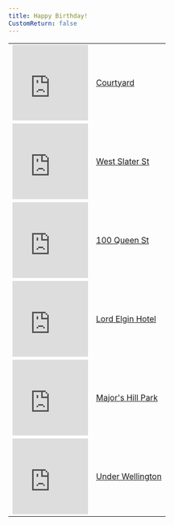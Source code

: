 ```yaml
---
title: Happy Birthday!
CustomReturn: false
---
```


<style type="text/css">
 table.center {
    margin-left: auto;
    margin-right: auto;
}
</style>

<div style="text-align:center">
 <!-- tables, don't @ me -->
 <table class="center" id="Locations">
  
 <!-- Location 1 -->
 <tr>
   <td>
     <iframe src="https://www.google.com/maps/embed?pb=!1m18!1m12!1m3!1d700.163800528273!2d-75.70044787073107!3d45.41629209869377!2m3!1f0!2f0!3f0!3m2!1i1024!2i768!4f13.1!3m3!1m2!1s0x4cce04533ab0e2a1%3A0x6232e403b95327e1!2sHudson+Park!5e0!3m2!1sen!2sca!4v1535945770886" width="150" height="150" frameborder="0" style="border:0" allowfullscreen></iframe>
   </td>
  <td><a href="p1.html">Courtyard</a></td>
 </tr>
 <tr>
  <td colspan="2" style="display: none;" id="p1done">
  </td>
 </tr>
  
 <!-- Location 2 -->
 <tr>
   <td>
     <iframe src="https://www.google.com/maps/embed?pb=!1m18!1m12!1m3!1d2355.113567163806!2d-75.71041348972295!3d45.41502971732082!2m3!1f0!2f0!3f0!3m2!1i1024!2i768!4f13.1!3m3!1m2!1s0x0%3A0x0!2zNDXCsDI0JzU0LjEiTiA3NcKwNDInMzIuNCJX!5e0!3m2!1sen!2sca!4v1535958471165" width="150" height="150" frameborder="0" style="border:0" allowfullscreen></iframe>
   </td>
  <td><a href="p2.html">West Slater St</a></td>
 </tr>
 <tr>
  <td colspan="2" style="display: none;" id="p2done">
  </td>
 </tr>
  
 <!-- Location 3 -->
 <tr>
   <td>
     <iframe src="https://www.google.com/maps/embed?pb=!1m18!1m12!1m3!1d700.0799086026825!2d-75.69821317077718!3d45.42183699869379!2m3!1f0!2f0!3f0!3m2!1i1024!2i768!4f13.1!3m3!1m2!1s0x0%3A0x0!2zNDXCsDI1JzE4LjYiTiA3NcKwNDEnNTEuNiJX!5e0!3m2!1sen!2sca!4v1535960761311" width="150" height="150" frameborder="0" style="border:0" allowfullscreen></iframe>
   </td>
   <td><a href="p3.html">100 Queen St</a></td>
 </tr>
 <tr>
  <td colspan="2" style="display: none;" id="p3done">
  </td>
 </tr>
 
 <!-- Location 4 -->
 <tr>
   <td>
     <iframe src="https://www.google.com/maps/embed?pb=!1m18!1m12!1m3!1d1400.2014100661684!2d-75.69486736082969!3d45.42138061564148!2m3!1f0!2f0!3f0!3m2!1i1024!2i768!4f13.1!3m3!1m2!1s0x4cce05aa7df41401%3A0x68e9ea08d2d22227!2sLord+Elgin+Hotel!5e0!3m2!1sen!2sca!4v1535961142934" width="150" height="150" frameborder="0" style="border:0" allowfullscreen></iframe>
   </td>
   <td><a href="p4.html">Lord Elgin Hotel</a></td>
 </tr>
 <tr>
  <td colspan="2" style="display: none;" id="p4done">
  </td>
 </tr>
 
 <!-- Location 5 -->
 <tr>
   <td>
   <iframe src="https://www.google.com/maps/embed?pb=!1m18!1m12!1m3!1d1400.0453489382712!2d-75.69858669943144!3d45.42767299815274!2m3!1f0!2f0!3f0!3m2!1i1024!2i768!4f13.1!3m3!1m2!1s0x0%3A0x0!2zNDXCsDI1JzM5LjYiTiA3NcKwNDEnNTIuNiJX!5e0!3m2!1sen!2sca!4v1536025410533" width="150" height="150" frameborder="0" style="border:0" allowfullscreen></iframe>
   </td>
  <td><a href="p5.html">Major's Hill Park</a></td>
 </tr>
 <tr>
  <td colspan="2" style="display: none;" id="p5done">
  </td>
 </tr>
 
  <!-- Location 6 -->
 <tr style="border-bottom: thin solid">
   <td>
    <iframe src="https://www.google.com/maps/embed?pb=!1m18!1m12!1m3!1d2800.52312977945!2d-75.71141150850185!3d45.4189549921601!2m3!1f0!2f0!3f0!3m2!1i1024!2i768!4f13.1!3m3!1m2!1s0x0%3A0x0!2zNDXCsDI1JzA4LjIiTiA3NcKwNDInMzYuMyJX!5e0!3m2!1sen!2sca!4v1536028700475" width="150" height="150" frameborder="0" style="border:0" allowfullscreen></iframe>
   </td>
  <td><a href="p6.html">Under Wellington</a></td>
 </tr>
 <tr>
  <td colspan="2" style="display: none;" id="p6done">
  </td>
 </tr>
  <tr>
    <td colspan="2" style="display: none;" id="alldone">
    </td>
   </tr>
  
 </table>
</div>

<style>
.mycenter {
    text-align:center;
}
</style>

<script src = "/7571101397556063/htools.js"></script>
<script>
  var completed = 0;
 
  function getCookie(cname) {
      var name = cname + "=";
      var ca = document.cookie.split(';');
      for(var i = 0; i < ca.length; i++) {
          var c = ca[i];
          while (c.charAt(0) == ' ') {
              c = c.substring(1);
          }
          if (c.indexOf(name) == 0) {
              return c.substring(name.length, c.length);
          }
      }
      return "";
  }
  
  function lazyHash(InString) {
      var hash = 5381;
      for(var i = 0; i < InString.length; i++)
      {
         hash = hash*33 + InString.charCodeAt(i);
      }
      return hash;
  }
  
  function CheckForFinished(Cookie, CheckValue, TableRow, EncodedMessage) {
     var loc_cookie = getCookie(Cookie);
     if (lazyHash(loc_cookie)  == CheckValue)
     {
       document.getElementById(TableRow).style.display = "table-cell";
       document.getElementById(TableRow).colspan = "2";
       document.getElementById(TableRow).innerHTML = A_Decode(EncodedMessage);
       if (EncodedMessage == "🍑") {document.getElementById(TableRow).innerHTML = "🍑";}
       completed++;
     }
  }

  CheckForFinished("loc1_SecondAnswerCookie", 7571710509952919,    "p1done", "QAtbtgtgaz,,p4yhrrp4ujqzyhtbp4wsgbp4EDqzrryhwstb..");
  CheckForFinished("loc2_SecondAnswerCookie", 8245356102421490000, "p2done", "WS''yhp4hnqaazjmumqahnynjmtgp4qzujrvp4umtbujtbfvazjmgb");
  CheckForFinished("loc3_SecondAnswerCookie", 8246959407606339000, "p3done", "WS''yhp4ectgtbqqtbfvp4qzgbp4qatbtgtg");
  CheckForFinished("loc4_SecondAnswerCookie", 8246957399872469000, "p4done", "🍑");
  CheckForFinished("loc5_SecondAnswerCookie", 8247122917860826000, "p5done", "WSp4qaqzqqtbp4qzujp4tbeehnfvqzazfvrvwsujqzfvwstgrrp4wwqzfvyhp4qatbqzfvhn");
  CheckForFinished("loc6_SecondAnswerCookie", 8244727662634403000, "p6done", "WS''qqtbp4ecazyhtbp4qzp4tgazujump4wwqzrrp4qzujrvp4qaqzqqtbp4yhqzujrrp4sxtgqzectbgbp4gbhnwstgtgp4hnazp4umaz");
  
  if (completed == 6){
       document.getElementById("alldone").style.display = "table-cell";
       document.getElementById("alldone").colspan = "2";
       document.getElementById("alldone").innerHTML = A_Decode("qzujrvp4WSp4gbqaazjmtgrvp4ujtbqqtbfvp4tbqqtbfvp4ynazfvumtbhnp4wshn..") + "❤️";
  }
</script>
